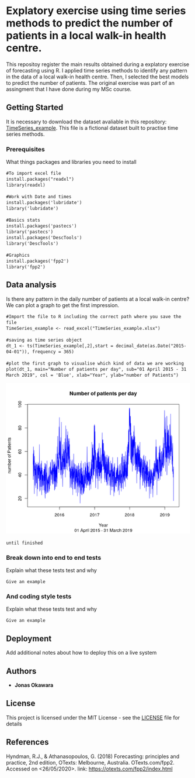 # Explatory exercise using time series methods to predict the number of patients in a local walk-in health centre. 
This repositoy register the main results obtained during a explatory exercise of forecasting using R. I applied time series methods to identify any pattern in the data of a local walk-in health centre. Then, I selected the best models to predict the number of patients. The original exercise was part of an assingment that I have done during my MSc course. 

## Getting Started
It is necessary to download the dataset avaliable in this repository: [TimeSeries_example](TimeSeries_example.xlsx). This file is a fictional dataset built to practise time series methods. 

### Prerequisites

What things packages and libraries you need to install

```
#To import excel file
install.packages("readxl")
library(readxl)

#Work with Date and times
install.packages('lubridate')
library('lubridate')

#Basics stats
install.packages('pastecs')
library('pastecs')
install.packages('DescTools')
library('DescTools')

#Graphics
install.packages('fpp2')
library('fpp2')

```

## Data analysis

Is there any pattern in the daily number of patients at a local walk-in centre?  
We can plot a graph to get the first impression.
```
#Import the file to R including the correct path where you save the file
TimeSeries_example <- read_excel("TimeSeries_example.xlsx")

#saving as time series object
dt_1 <- ts(TimeSeries_example[,2],start = decimal_date(as.Date("2015-04-01")), frequency = 365)

#plot the first graph to visualise which kind of data we are working
plot(dt_1, main="Number of patients per day", sub="01 April 2015 - 31 March 2019", col = 'Blue', xlab="Year", ylab="number of Patients")

```
![Basic graph](basic_graph_v2.png)

```
until finished
```


### Break down into end to end tests

Explain what these tests test and why

```
Give an example
```

### And coding style tests

Explain what these tests test and why

```
Give an example
```

## Deployment

Add additional notes about how to deploy this on a live system


## Authors

* **Jonas Okawara** 

## License

This project is licensed under the MIT License - see the [LICENSE](LICENSE) file for details

## References

Hyndman, R.J., & Athanasopoulos, G. (2018) Forecasting: principles and practice, 2nd edition, OTexts: Melbourne, Australia. OTexts.com/fpp2. Accessed on <26/05/2020>. link: https://otexts.com/fpp2/index.html
